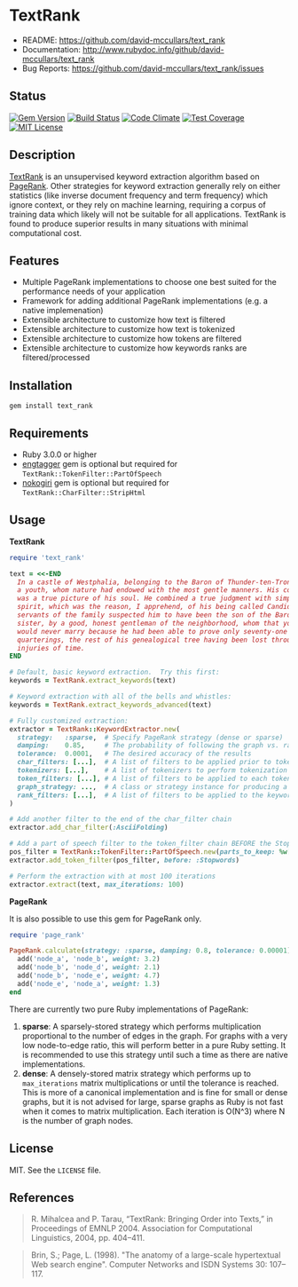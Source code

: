 # TextRank

* README:         https://github.com/david-mccullars/text_rank
* Documentation:  http://www.rubydoc.info/github/david-mccullars/text_rank
* Bug Reports:    https://github.com/david-mccullars/text_rank/issues


## Status

[![Gem Version](https://badge.fury.io/rb/text_rank.svg)](https://badge.fury.io/rb/text_rank)
[![Build Status](https://github.com/david-mccullars/text_rank/workflows/CI/badge.svg)](https://github.com/david-mccullars/text_rank/actions?workflow=CI)
[![Code Climate](https://codeclimate.com/github/david-mccullars/text_rank/badges/gpa.svg)](https://codeclimate.com/github/david-mccullars/text_rank)
[![Test Coverage](https://codeclimate.com/github/david-mccullars/text_rank/badges/coverage.svg)](https://codeclimate.com/github/david-mccullars/text_rank/coverage)
[![MIT License](https://img.shields.io/badge/License-MIT-blue.svg)](LICENSE)


## Description

[TextRank](https://web.eecs.umich.edu/~mihalcea/papers/mihalcea.emnlp04.pdf) is
an unsupervised keyword extraction algorithm based on
[PageRank](http://ilpubs.stanford.edu:8090/422/1/1999-66.pdf).  Other
strategies for keyword extraction generally rely on either statistics (like
inverse document frequency and term frequency) which ignore context, or they
rely on machine learning, requiring a corpus of training data which likely will
not be suitable for all applications.  TextRank is found to produce superior
results in many situations with minimal computational cost.


## Features

* Multiple PageRank implementations to choose one best suited for the performance
needs of your application
* Framework for adding additional PageRank implementations (e.g. a native
implemenation)
* Extensible architecture to customize how text is filtered
* Extensible architecture to customize how text is tokenized
* Extensible architecture to customize how tokens are filtered
* Extensible architecture to customize how keywords ranks are filtered/processed


## Installation

```
gem install text_rank
```

## Requirements

* Ruby 3.0.0 or higher
* [engtagger](https://github.com/yohasebe/engtagger) gem is optional but
required for `TextRank::TokenFilter::PartOfSpeech`
* [nokogiri](https://github.com/sparklemotion/nokogiri) gem is optional but
required for `TextRank::CharFilter::StripHtml`

## Usage

**TextRank**

```ruby
require 'text_rank'

text = <<-END
  In a castle of Westphalia, belonging to the Baron of Thunder-ten-Tronckh, lived
  a youth, whom nature had endowed with the most gentle manners. His countenance
  was a true picture of his soul. He combined a true judgment with simplicity of
  spirit, which was the reason, I apprehend, of his being called Candide. The old
  servants of the family suspected him to have been the son of the Baron's
  sister, by a good, honest gentleman of the neighborhood, whom that young lady
  would never marry because he had been able to prove only seventy-one
  quarterings, the rest of his genealogical tree having been lost through the
  injuries of time.
END

# Default, basic keyword extraction.  Try this first:
keywords = TextRank.extract_keywords(text)

# Keyword extraction with all of the bells and whistles:
keywords = TextRank.extract_keywords_advanced(text)

# Fully customized extraction:
extractor = TextRank::KeywordExtractor.new(
  strategy:   :sparse,  # Specify PageRank strategy (dense or sparse)
  damping:    0.85,     # The probability of following the graph vs. randomly choosing a new node
  tolerance:  0.0001,   # The desired accuracy of the results
  char_filters: [...],  # A list of filters to be applied prior to tokenization
  tokenizers: [...],    # A list of tokenizers to perform tokenization
  token_filters: [...], # A list of filters to be applied to each token after tokenization
  graph_strategy: ...,  # A class or strategy instance for producing a graph from tokens
  rank_filters: [...],  # A list of filters to be applied to the keyword ranks after keyword extraction
)

# Add another filter to the end of the char_filter chain
extractor.add_char_filter(:AsciiFolding)

# Add a part of speech filter to the token_filter chain BEFORE the Stopwords filter
pos_filter = TextRank::TokenFilter::PartOfSpeech.new(parts_to_keep: %w[nn])
extractor.add_token_filter(pos_filter, before: :Stopwords)

# Perform the extraction with at most 100 iterations
extractor.extract(text, max_iterations: 100)
```

**PageRank**

It is also possible to use this gem for PageRank only.

```ruby
require 'page_rank'

PageRank.calculate(strategy: :sparse, damping: 0.8, tolerance: 0.00001) do
  add('node_a', 'node_b', weight: 3.2)
  add('node_b', 'node_d', weight: 2.1)
  add('node_b', 'node_e', weight: 4.7)
  add('node_e', 'node_a', weight: 1.3)
end
```

There are currently two pure Ruby implementations of PageRank:

1. **sparse**: A sparsely-stored strategy which performs multiplication proportional
to the number of edges in the graph.  For graphs with a very low node-to-edge
ratio, this will perform better in a pure Ruby setting.  It is recommended to
use this strategy until such a time as there are native implementations.
2. **dense**: A densely-stored matrix strategy which performs up to `max_iterations`
matrix multiplications or until the tolerance is reached.  This is more of a
canonical implementation and is fine for small or dense graphs, but it is not
advised for large, sparse graphs as Ruby is not fast when it comes to matrix
multiplication.  Each iteration is O(N^3) where N is the number of graph nodes.

## License

MIT. See the `LICENSE` file.


## References

> R. Mihalcea and P. Tarau, “TextRank: Bringing Order into Texts,” in Proceedings of EMNLP 2004. Association for Computational Linguistics, 2004, pp. 404–411.

> Brin, S.; Page, L. (1998). "The anatomy of a large-scale hypertextual Web search engine". Computer Networks and ISDN Systems 30: 107–117.
